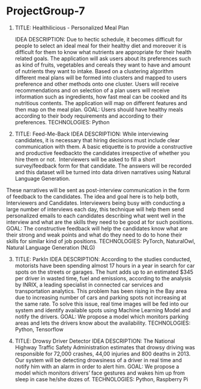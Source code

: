 # ProjectGroup-7

1. TITLE: Healthilicious - Personalized Meal Plan

   IDEA DESCRIPTION: Due to hectic schedule, it becomes difficult for people to select an ideal meal for their healthy diet and moreover it is difficult for them to know what nutrients are appropriate for their health related goals. The application will ask users about its preferences such as kind of fruits, vegetables and cereals they want to have and amount of nutrients they want to intake. Based on a clustering algorithm different meal plans will be formed into clusters and mapped to users preference and other methods onto one cluster. Users will receive recommendations and on selection of a plan users will receive information such as ingredients, how fast meal can be cooked and its nutritious contents. The application will map on different features and then map on the meal plan.
   GOAL: Users should have healthy meals according to their body requirements and according to their preferences.
   TECHNOLOGIES: Python

2. TITLE: Feed-Me-Back
   IDEA DESCRIPTION: While interviewing candidates, it is necessary that hiring decisions must include clear communication with them. A basic etiquette is to provide a constructive and productive feedbackto the candidates irrespective of whether you hire them or not.  Interviewers will be asked to fill a short survey/feedback form for that candidate. The answers will be recorded and this dataset will be turned into data driven narratives using Natural Language Generation.

These narratives will be sent as post-interview communication in the form of feedback to the candidates. The idea and goal here is to help both, Interviewers and Candidates. Interviewers being busy with  conducting a large number of interviews each day, this technique will help them send personalized emails to each candidates describing what went well in the interview and what are the skills they need to be good at for such positions. 
   GOAL: The constructive feedback will help the candidates know what are their strong and weak points and what do they need to do to hone their skills for similar kind of job positions.
   TECHNOLOGIES: PyTorch, NaturalOwl, Natural Language Generation (NLG)

3. TITLE: ParkIn
   IDEA DESCRIPTION: According to the studies conducted, motorists have been spending almost 17 hours in a year in search for car spots on the streets or garages. The hunt adds up to an estimated $345 per driver in wasted time, fuel and emissions, according to the analysis by INRIX, a leading specialist in connected car services and transportation analytics. This problem has been rising in the Bay area due to increasing number of cars and parking spots not increasing at the same rate. To solve this issue, real time images will be fed into our system and identify available spots using Machine Learning Model and notify the drivers.
   GOAL: We propose a model which monitors parking areas and lets the drivers know about the availability.
   TECHNOLOGIES: Python, Tensorflow

4. TITLE: Drowsy Driver Detector
   IDEA DESCRIPTION: The National Highway Traffic Safety Administration estimates that drowsy driving was responsible for 72,000 crashes, 44,00 injuries and 800 deaths in 2013. Our system will be detecting drowsiness of a driver in real time and notify him with an alarm in order to alert him.
   GOAL: We propose a model which monitors drivers’ face gestures and wakes him up from sleep in case he/she dozes of.
   TECHNOLOGIES: Python, Raspberry Pi
